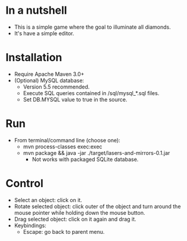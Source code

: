 In a nutshell
======================================================
 * This is a simple game where the goal to illuminate all diamonds. 
 * It's have a simple editor.

Installation
======================================================
 * Require Apache Maven 3.0+
 * (Optional) MySQL database:
   * Version 5.5 recommended.
   * Execute SQL queries contained in <project directory>/sql/mysql_*.sql files.
   * Set DB.MYSQL value to true in the source.

Run
======================================================
 * From terminal/command line (choose one):
   * mvn process-classes exec:exec
   * mvn package && java -jar ./target/lasers-and-mirrors-0.1.jar
     * Not works with packaged SQLite database.

Control
======================================================
 * Select an object: click on it.
 * Rotate selected object: click outer of the object and turn around the mouse pointer while holding down the mouse button.
 * Drag selected object: click on it again and drag it.
 * Keybindings:
    * Escape: go back to parent menu.

